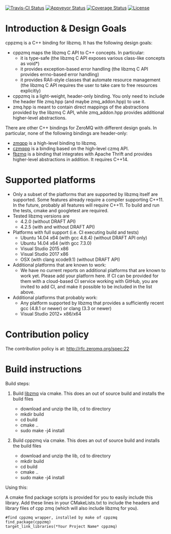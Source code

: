 [![Travis-CI Status](https://img.shields.io/travis/zeromq/cppzmq/master.svg?label=Linux%20|%20OSX)](https://travis-ci.org/zeromq/cppzmq)
[![Appveyor Status](https://img.shields.io/appveyor/ci/zeromq/cppzmq/master.svg?label=Windows)](https://ci.appveyor.com/project/zeromq/cppzmq/branch/master)
[![Coverage Status](https://coveralls.io/repos/github/zeromq/cppzmq/badge.svg?branch=master)](https://coveralls.io/github/zeromq/cppzmq?branch=master)
[![License](https://img.shields.io/github/license/zeromq/cppzmq.svg)](https://github.com/zeromq/cppzmq/blob/master/LICENSE)

Introduction & Design Goals
===========================

cppzmq is a C++ binding for libzmq. It has the following design goals:
 - cppzmq maps the libzmq C API to C++ concepts. In particular:
   - it is type-safe (the libzmq C API exposes various class-like concepts as void*)
   - it provides exception-based error handling (the libzmq C API provides errno-based error handling)
   - it provides RAII-style classes that automate resource management (the libzmq C API requires the user to take care to free resources explicitly)
 - cppzmq is a light-weight, header-only binding. You only need to include the header file zmq.hpp (and maybe zmq_addon.hpp) to use it.
 - zmq.hpp is meant to contain direct mappings of the abstractions provided by the libzmq C API, while zmq_addon.hpp provides additional higher-level abstractions.

There are other C++ bindings for ZeroMQ with different design goals. In particular, none of the following bindings are header-only:
 - [zmqpp](https://github.com/zeromq/zmqpp) is a high-level binding to libzmq.
 - [czmqpp](https://github.com/zeromq/czmqpp) is a binding based on the high-level czmq API.
 - [fbzmq](https://github.com/facebook/fbzmq) is a binding that integrates with Apache Thrift and provides higher-level abstractions in addition. It requires C++14.

Supported platforms
===================

 - Only a subset of the platforms that are supported by libzmq itself are supported. Some features already require a compiler supporting C++11. In the future, probably all features will require C++11. To build and run the tests, cmake and googletest are required.
 - Tested libzmq versions are
   - 4.2.0 (without DRAFT API)
   - 4.2.5 (with and without DRAFT API)
 - Platforms with full support (i.e. CI executing build and tests)
   - Ubuntu 14.04 x64 (with gcc 4.8.4) (without DRAFT API only)
   - Ubuntu 14.04 x64 (with gcc 7.3.0)
   - Visual Studio 2015 x86
   - Visual Studio 2017 x86
   - OSX (with clang xcode9.1) (without DRAFT API)
 - Additional platforms that are known to work:
   - We have no current reports on additional platforms that are known to work yet. Please add your platform here. If CI can be provided for them with a cloud-based CI service working with GitHub, you are invited to add CI, and make it possible to be included in the list above.
 - Additional platforms that probably work:
   - Any platform supported by libzmq that provides a sufficiently recent gcc (4.8.1 or newer) or clang (3.3 or newer)
   - Visual Studio 2012+ x86/x64

Contribution policy
===================

The contribution policy is at: http://rfc.zeromq.org/spec:22

Build instructions
==================

Build steps:

1. Build [libzmq](https://github.com/zeromq/libzmq) via cmake. This does an out of source build and installs the build files
   - download and unzip the lib, cd to directory
   - mkdir build
   - cd build
   - cmake ..
   - sudo make -j4 install

2. Build cppzmq via cmake. This does an out of source build and installs the build files
   - download and unzip the lib, cd to directory
   - mkdir build
   - cd build
   - cmake ..
   - sudo make -j4 install

Using this:

A cmake find package scripts is provided for you to easily include this library.
Add these lines in your CMakeLists.txt to include the headers and library files of
cpp zmq (which will also include libzmq for you).

```
#find cppzmq wrapper, installed by make of cppzmq
find_package(cppzmq)
target_link_libraries(*Your Project Name* cppzmq)
```


